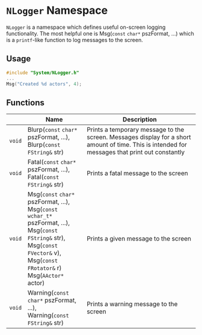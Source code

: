 # `NLogger` Namespace

`NLogger` is a namespace which defines useful on-screen logging functionality. The most helpful one is Msg(`const` `char*` pszFormat, …) which is a `printf`-like function to log messages to the screen.

## Usage
```cpp
#include "System/NLogger.h"
...
Msg("Created %d actors", 4);
```

## Functions

|  | Name | Description |
| --- | --- | --- |
| `void` | Blurp(`const` `char*` pszFormat, ...), <br /> Blurp(`const` `FString&` str) | Prints a temporary message to the screen. Messages display for a short amount of time. This is intended for messages that print out constantly |
| `void` | Fatal(`const` `char*` pszFormat, ...), <br /> Fatal(`const` `FString&` str) | Prints a fatal message to the screen |
| `void` | Msg(`const` `char*` pszFormat, ...), <br /> Msg(`const` `wchar_t*` pszFormat, ...), <br /> Msg(`const` `FString&` str), <br /> Msg(`const` `FVector&` v), <br /> Msg(`const` `FRotator&` r) <br /> Msg(`AActor*` actor) | Prints a given message to the screen |
| `void` | Warning(`const` `char*` pszFormat, ...), <br /> Warning(`const` `FString&` str) | Prints a warning message to the screen |
